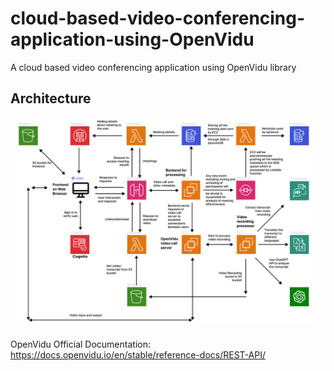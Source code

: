 # cloud-based-video-conferencing-application-using-OpenVidu
A cloud based video conferencing application using OpenVidu library

## Architecture

![Architecture](https://github.com/AbhilashGanga/cloud-based-video-conferencing-application/blob/main/system_design.jpeg)

OpenVidu Official Documentation: https://docs.openvidu.io/en/stable/reference-docs/REST-API/


